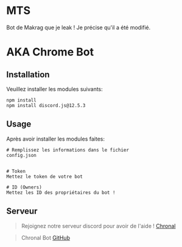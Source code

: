 # MTS
Bot de Makrag que je leak !
Je précise qu'il a été modifié.

# **AKA Chrome Bot**

## Installation

Veuillez installer les modules suivants:

```
npm install 
npm install discord.js@12.5.3
```

## Usage

Après avoir installer les modules faites:

```Node .
# Remplissez les informations dans le fichier
config.json


# Token
Mettez le token de votre bot

# ID (Owners)
Mettez les ID des propriétaires du bot !
```
## Serveur

> Rejoignez notre serveur discord pour avoir de l'aide !
[Chronal](https://discord.gg/DhHNhND3WP)

> Chronal Bot 
[GitHub](https://github.com/ChronalBot/Chronal)

